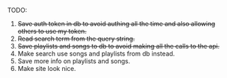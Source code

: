 TODO:
1. ~~Save auth token in db to avoid authing all the time and also allowing others to use my token.~~
2. ~~Read search term from the query string.~~
3. ~~Save playlists and songs to db to avoid making all the calls to the api.~~
4. Make search use songs and playlists from db instead.
5. Save more info on playlists and songs.
6. Make site look nice.
